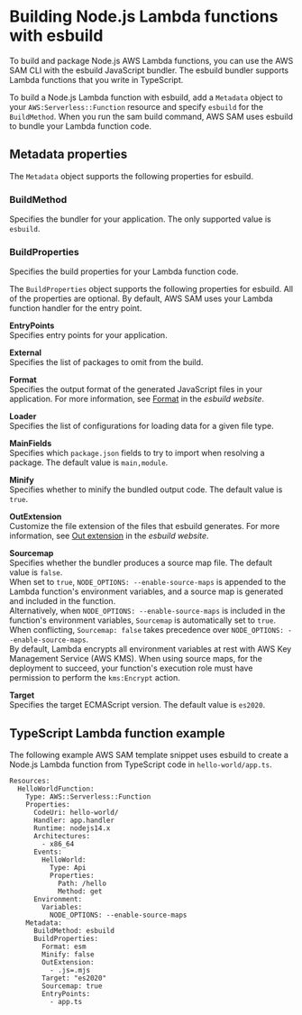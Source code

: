 # Building Node\.js Lambda functions with esbuild<a name="serverless-sam-cli-using-build-typescript"></a>

To build and package Node\.js AWS Lambda functions, you can use the AWS SAM CLI with the esbuild JavaScript bundler\. The esbuild bundler supports Lambda functions that you write in TypeScript\.

To build a Node\.js Lambda function with esbuild, add a `Metadata` object to your `AWS:Serverless::Function` resource and specify `esbuild` for the `BuildMethod`\. When you run the sam build command, AWS SAM uses esbuild to bundle your Lambda function code\.

## Metadata properties<a name="serverless-sam-cli-using-build-typescript-metadata"></a>

The `Metadata` object supports the following properties for esbuild\.

### BuildMethod<a name="serverless-sam-cli-using-build-typescript-metadata-buildmethod"></a>

Specifies the bundler for your application\. The only supported value is `esbuild`\.

### BuildProperties<a name="serverless-sam-cli-using-build-typescript-metadata-buildproperties"></a>

Specifies the build properties for your Lambda function code\.

The `BuildProperties` object supports the following properties for esbuild\. All of the properties are optional\. By default, AWS SAM uses your Lambda function handler for the entry point\.

**EntryPoints**  
Specifies entry points for your application\.

**External**  
Specifies the list of packages to omit from the build\.

**Format**  
Specifies the output format of the generated JavaScript files in your application\. For more information, see [Format](https://esbuild.github.io/api/#format) in the *esbuild website*\.

**Loader**  
Specifies the list of configurations for loading data for a given file type\.

**MainFields**  
Specifies which `package.json` fields to try to import when resolving a package\. The default value is `main,module`\.

**Minify**  
Specifies whether to minify the bundled output code\. The default value is `true`\.

**OutExtension**  
Customize the file extension of the files that esbuild generates\. For more information, see [Out extension](https://esbuild.github.io/api/#out-extension) in the *esbuild website*\.

**Sourcemap**  
Specifies whether the bundler produces a source map file\. The default value is `false`\.  
When set to `true`, `NODE_OPTIONS: --enable-source-maps` is appended to the Lambda function's environment variables, and a source map is generated and included in the function\.  
Alternatively, when `NODE_OPTIONS: --enable-source-maps` is included in the function's environment variables, `Sourcemap` is automatically set to `true`\.  
When conflicting, `Sourcemap: false` takes precedence over `NODE_OPTIONS: --enable-source-maps`\.  
By default, Lambda encrypts all environment variables at rest with AWS Key Management Service \(AWS KMS\)\. When using source maps, for the deployment to succeed, your function's execution role must have permission to perform the `kms:Encrypt` action\.

**Target**  
Specifies the target ECMAScript version\. The default value is `es2020`\.

## TypeScript Lambda function example<a name="serverless-sam-cli-using-build-typescript-example"></a>

The following example AWS SAM template snippet uses esbuild to create a Node\.js Lambda function from TypeScript code in `hello-world/app.ts`\.

```
Resources:
  HelloWorldFunction:
    Type: AWS::Serverless::Function
    Properties:
      CodeUri: hello-world/
      Handler: app.handler
      Runtime: nodejs14.x
      Architectures:
        - x86_64
      Events:
        HelloWorld:
          Type: Api 
          Properties:
            Path: /hello
            Method: get
      Environment:
        Variables:
          NODE_OPTIONS: --enable-source-maps
    Metadata:
      BuildMethod: esbuild
      BuildProperties:
        Format: esm
        Minify: false
        OutExtension:
          - .js=.mjs
        Target: "es2020"
        Sourcemap: true
        EntryPoints: 
          - app.ts
```